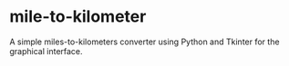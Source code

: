 # mile-to-kilometer
A simple miles-to-kilometers converter using Python and Tkinter for the graphical interface.
